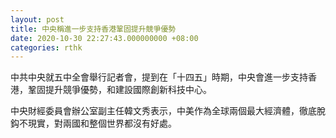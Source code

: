 ```yaml
---
layout: post
title: 中央稱進一步支持香港鞏固提升競爭優勢
date: 2020-10-30 22:27:43.000000000 +08:00
categories: rthk
---
```


中共中央就五中全會舉行記者會，提到在「十四五」時期，中央會進一步支持香港，鞏固提升競爭優勢，和建設國際創新科技中心。

中央財經委員會辦公室副主任韓文秀表示，中美作為全球兩個最大經濟體，徹底脫鈎不現實，對兩國和整個世界都沒有好處。
